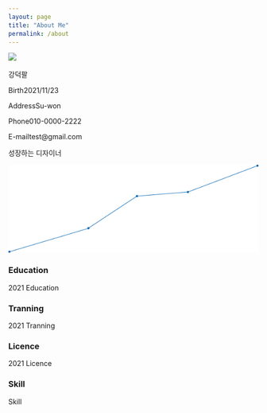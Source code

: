 ```yaml
---
layout: page
title: "About Me"
permalink: /about
---
```


<div class="div-container">
  <div class="div-left"><img src="/mdpage/assets/img/photo.jpeg" width="150"></div>
  <div class="div-right">
    <p>강덕팔</p>
    <p><span class="span-spacing">Birth</span><span class="span-content">2021/11/23</span></p>
    <p><span class="span-spacing">Address</span><span class="span-content">Su-won</span></p>
    <p><span class="span-spacing">Phone</span><span class="span-content">010-0000-2222</span></p>
    <p><span class="span-spacing">E-mail</span><span class="span-content">test@gmail.com</span></p>
  </div>
</div>

<div>
<p>성장하는 디자이너</p>
</div>

![image](../assets/img/line_gr2.png)


### Education

<span class="year-decorator">2021</span> Education


### Tranning

<span class="year-decorator">2021</span> Tranning


### Licence

<span class="year-decorator">2021</span> Licence


### Skill

Skill

